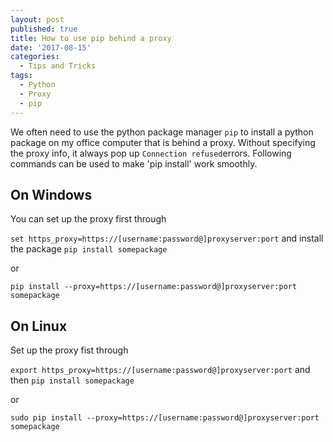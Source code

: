 ```yaml
---
layout: post
published: true
title: How to use pip behind a proxy
date: '2017-08-15'
categories:
  - Tips and Tricks
tags:
  - Python
  - Proxy
  - pip
---
```

We often need to use the python package manager `pip` to install a python package on my office computer that is behind a proxy. Without specifying the proxy info, it always pop up `Connection refused`errors. Following commands can be used to make 'pip install' work smoothly.

## On Windows
You can set up the proxy first through

`set https_proxy=https://[username:password@]proxyserver:port` and install the package
`pip install somepackage`

or

`pip install --proxy=https://[username:password@]proxyserver:port somepackage`

## On Linux
Set up the proxy fist through

`export https_proxy=https://[username:password@]proxyserver:port` and then
`pip install somepackage`

or

`sudo pip install --proxy=https://[username:password@]proxyserver:port somepackage`

